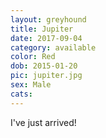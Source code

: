 ```yaml
---
layout: greyhound
title: Jupiter
date: 2017-09-04
category: available
color: Red
dob: 2015-01-20
pic: jupiter.jpg
sex: Male
cats: 
---
```


I've just arrived!
